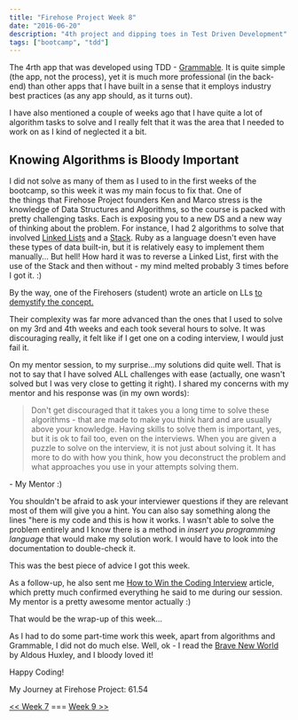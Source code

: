 ```yaml
---
title: "Firehose Project Week 8"
date: "2016-06-20"
description: "4th project and dipping toes in Test Driven Development"
tags: ["bootcamp", "tdd"]
---
```


The 4rth app that was developed using TDD - [Grammable](https://grammable-aleks-gorbenko.herokuapp.com/). It is quite simple (the app, not the process), yet it is much more professional (in the back-end) than other apps that I have built in a sense that it employs industry best practices (as any app should, as it turns out).

I have also mentioned a couple of weeks ago that I have quite a lot of algorithm tasks to solve and I really felt that it was the area that I needed to work on as I kind of neglected it a bit.

## Knowing Algorithms is Bloody Important

I did not solve as many of them as I used to in the first weeks of the bootcamp, so this week it was my main focus to fix that. One of the things that Firehose Project founders Ken and Marco stress is the knowledge of Data Structures and Algorithms, so the course is packed with pretty challenging tasks. Each is exposing you to a new DS and a new way of thinking about the problem. For instance, I had 2 algorithms to solve that involved [Linked Lists](https://en.wikipedia.org/wiki/Linked_list) and a [Stack](https://en.wikipedia.org/wiki/Stack_(abstract_data_type)). Ruby as a language doesn't even have these types of data built-in, but it is relatively easy to implement them manually... But hell! How hard it was to reverse a Linked List, first with the use of the Stack and then without - my mind melted probably 3 times before I got it. :)

By the way, one of the Firehosers (student) wrote an article on LLs [to demystify the concept.](https://medium.com/@charlie.b.ohara/what-is-a-linked-list-44a10d63cbae#.cjt4wu2z5)

Their complexity was far more advanced than the ones that I used to solve on my 3rd and 4th weeks and each took several hours to solve. It was discouraging really, it felt like if I get one on a coding interview, I would just fail it.

On my mentor session, to my surprise...my solutions did quite well. That is not to say that I have solved ALL challenges with ease (actually, one wasn't solved but I was very close to getting it right). I shared my concerns with my mentor and his response was (in my own words):

> Don't get discouraged that it takes you a long time to solve these algorithms - that are made to make you think hard and are usually above your knowledge. Having skills to solve them is important, yes, but it is ok to fail too, even on the interviews. When you are given a puzzle to solve on the interview, it is not just about solving it. It has more to do with how you think, how you deconstruct the problem and what approaches you use in your attempts solving them.

\- My Mentor :)

You shouldn't be afraid to ask your interviewer questions if they are relevant most of them will give you a hint. You can also say something along the lines "here is my code and this is how it works. I wasn't able to solve the problem entirely and I know there is a method in *insert you programming language* that would make my solution work. I would have to look into the documentation to double-check it.

This was the best piece of advice I got this week.

As a follow-up, he also sent me [How to Win the Coding Interview](https://blog.devmastery.com/how-to-win-the-coding-interview-71ae7102d685#.lic4zf77z) article, which pretty much confirmed everything he said to me during our session. My mentor is a pretty awesome mentor actually :)

That would be the wrap-up of this week...

As I had to do some part-time work this week, apart from algorithms and Grammable, I did not do much else. Well, ok - I read the [Brave New World](https://www.amazon.com/Brave-New-World-Aldous-Huxley/dp/0375712364/ref=mt_hardcover?_encoding=UTF8&me=) by Aldous Huxley, and I bloody loved it!

Happy Coding!

My Journey at Firehose Project: 61.54

[<< Week 7](/posts/firehose-project-week-7) === [Week 9 >>](/posts/firehose-project-week-9)

